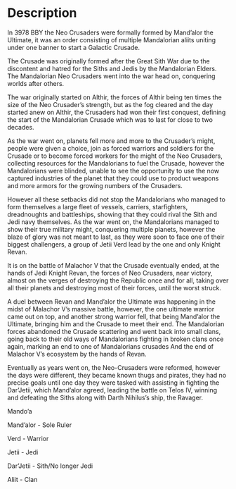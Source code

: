 # Description

In 3978 BBY the Neo Crusaders were formally formed by Mand’alor the Ultimate, it was an order consisting of multiple Mandalorian aliits uniting under one banner to start a Galactic Crusade.

The Crusade was originally formed after the Great Sith War due to the discontent and hatred for the Siths and Jedis by the Mandalorian Elders.
The Mandalorian Neo Crusaders went into the war head on, conquering worlds after others.

The war originally started on Althir, the forces of Althir being ten times the size of the Neo Crusader’s strength, but as the fog cleared and the day started anew on Althir, the Crusaders had won their first conquest, defining the start of the Mandalorian Crusade which was to last for close to two decades.

As the war went on, planets fell more and more to the Crusader’s might, people were given a choice, join as forced warriors and soldiers for the Crusade or to become forced workers for the might of the Neo Crusaders, collecting resources for the Mandalorians to fuel the Crusade, however the Mandalorians were blinded, unable to see the opportunity to use the now captured industries of the planet that they could use to product weapons and more armors for the growing numbers of the Crusaders.

However all these setbacks did not stop the Mandalorians who managed to form themselves a large fleet of vessels, carriers, starfighters, dreadnoughts and battleships, showing that they could rival the Sith and Jedi navy themselves.
As the war went on, the Mandalorians managed to show their true military might, conquering multiple planets, however the blaze of glory was not meant to last, as they were soon to face one of their biggest challengers, a group of Jetii Verd lead by the one and only Knight Revan.

It is on the battle of Malachor V that the Crusade eventually ended, at the hands of Jedi Knight Revan, the forces of Neo Crusaders, near victory, almost on the verges of destroying the Republic once and for all, taking over all their planets and destroying most of their forces, until the worst struck.

A duel between Revan and Mand’alor the Ultimate was happening in the midst of Malachor V’s massive battle, however, the one ultimate warrior came out on top, and another strong warrior fell, that being Mand’alor the Ultimate, bringing him and the Crusade to meet their end.
The Mandalorian forces abandoned the Crusade scattering and went back into small clans, going back to their old ways of Mandalorians fighting in broken clans once again, marking an end to one of Mandalorians crusades And the end of Malachor V’s ecosystem by the hands of Revan.

Eventually as years went on, the Neo-Crusaders were reformed, however the days were different, they became known thugs and pirates, they had no precise goals until one day they were tasked with assisting in fighting the Dar’Jetii, which Mand’alor agreed, leading the battle on Telos IV, winning and defeating the Siths along with Darth Nihilus’s ship, the Ravager.

Mando’a

Mand’alor - Sole Ruler

Verd - Warrior

Jetii - Jedi

Dar’Jetii - Sith/No longer Jedi

Aliit - Clan
